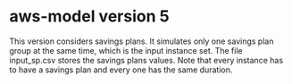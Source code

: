 # aws-model version 5
This version considers savings plans. It simulates only one savings plan group at the same time, which is the input instance set.
The file input_sp.csv stores the savings plans values. Note that every instance has to have a savings plan and every one has the same duration.